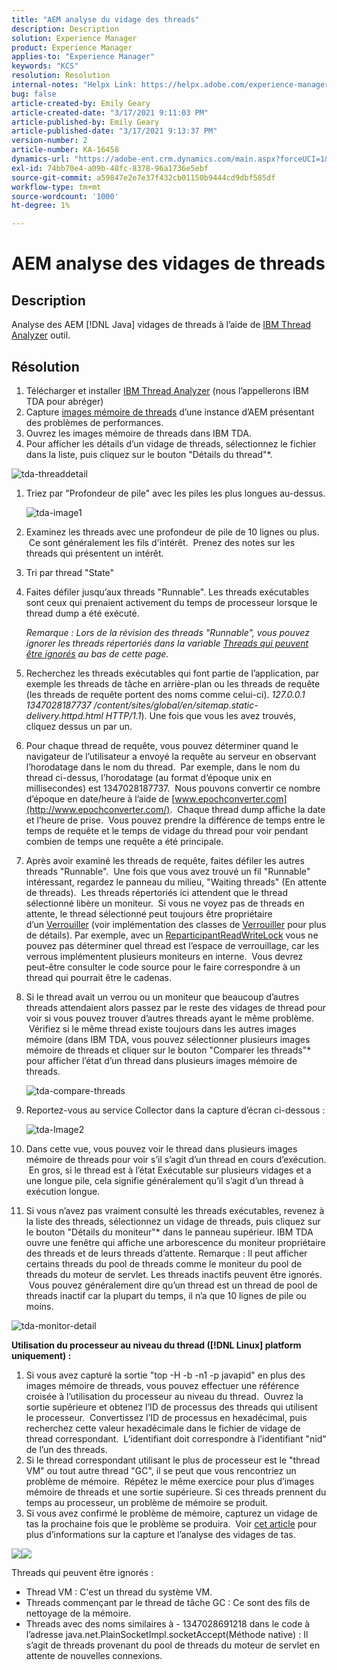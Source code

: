 ```yaml
---
title: "AEM analyse du vidage des threads"
description: Description
solution: Experience Manager
product: Experience Manager
applies-to: "Experience Manager"
keywords: "KCS"
resolution: Resolution
internal-notes: "Helpx Link: https://helpx.adobe.com/experience-manager/kb/thread-dump-analysis.html"
bug: false
article-created-by: Emily Geary
article-created-date: "3/17/2021 9:11:03 PM"
article-published-by: Emily Geary
article-published-date: "3/17/2021 9:13:37 PM"
version-number: 2
article-number: KA-16458
dynamics-url: "https://adobe-ent.crm.dynamics.com/main.aspx?forceUCI=1&pagetype=entityrecord&etn=knowledgearticle&id=e70a8345-6587-eb11-a812-000d3a593216"
exl-id: 74bb70e4-a09b-48fc-8378-96a1736e5ebf
source-git-commit: a59847e2e7e37f432cb01150b9444cd9dbf585df
workflow-type: tm+mt
source-wordcount: '1000'
ht-degree: 1%

---
```


# AEM analyse des vidages de threads

## Description

Analyse des AEM [!DNL Java] vidages de threads à l’aide de [IBM Thread Analyzer](http://www.ibm.com/developerworks/community/groups/service/html/communityview?communityUuid=2245aa39-fa5c-4475-b891-14c205f7333c) outil.

## Résolution

1. Télécharger et installer [IBM Thread Analyzer](https://www.ibm.com/developerworks/community/groups/service/html/communityview?communityUuid=2245aa39-fa5c-4475-b891-14c205f7333c) (nous l’appellerons IBM TDA pour abréger)
1. Capture [images mémoire de threads](https://helpx.adobe.com/experience-manager/kb/TakeThreadDump.html) d’une instance d’AEM présentant des problèmes de performances.
1. Ouvrez les images mémoire de threads dans IBM TDA.
1. Pour afficher les détails d’un vidage de threads, sélectionnez le fichier dans la liste, puis cliquez sur le bouton &quot;Détails du thread&quot;\*.

![tda-threaddetail](https://helpx.adobe.com/content/dam/help/en/experience-manager/kb/thread-dump-analysis/_jcr_content/main-pars/image_1587732783/tda-threaddetail.png "tda-threaddetail")

1. Triez par &quot;Profondeur de pile&quot; avec les piles les plus longues au-dessus.

   ![tda-image1](https://helpx.adobe.com/content/dam/help/en/experience-manager/kb/thread-dump-analysis/_jcr_content/main-pars/image/tda-image1.png)

1. Examinez les threads avec une profondeur de pile de 10 lignes ou plus.  Ce sont généralement les fils d&#39;intérêt.  Prenez des notes sur les threads qui présentent un intérêt.
1. Tri par thread &quot;State&quot;
1. Faites défiler jusqu’aux threads &quot;Runnable&quot;. Les threads exécutables sont ceux qui prenaient activement du temps de processeur lorsque le thread dump a été exécuté.

   *Remarque : Lors de la révision des threads &quot;Runnable&quot;, vous pouvez ignorer les threads répertoriés dans la variable [Threads qui peuvent être ignorés](https://helpx.adobe.com/experience-manager/kb/thread-dump-analysis.html#ignorethreads) au bas de cette page.*

1. Recherchez les threads exécutables qui font partie de l’application, par exemple les threads de tâche en arrière-plan ou les threads de requête (les threads de requête portent des noms comme celui-ci). *127.0.0.1 1347028187737 /content/sites/global/en/sitemap.static-delivery.httpd.html HTTP/1.1*). Une fois que vous les avez trouvés, cliquez dessus un par un.

1. Pour chaque thread de requête, vous pouvez déterminer quand le navigateur de l’utilisateur a envoyé la requête au serveur en observant l’horodatage dans le nom du thread.  Par exemple, dans le nom du thread ci-dessus, l’horodatage (au format d’époque unix en millisecondes) est 1347028187737.  Nous pouvons convertir ce nombre d’époque en date/heure à l’aide de [www.epochconverter.com](http://www.epochconverter.com/).  Chaque thread dump affiche la date et l’heure de prise.  Vous pouvez prendre la différence de temps entre le temps de requête et le temps de vidage du thread pour voir pendant combien de temps une requête a été principale.

1. Après avoir examiné les threads de requête, faites défiler les autres threads &quot;Runnable&quot;.  Une fois que vous avez trouvé un fil &quot;Runnable&quot; intéressant, regardez le panneau du milieu, &quot;Waiting threads&quot; (En attente de threads).  Les threads répertoriés ici attendent que le thread sélectionné libère un moniteur.  Si vous ne voyez pas de threads en attente, le thread sélectionné peut toujours être propriétaire d’un [Verrouiller](http://docs.oracle.com/javase/1.5.0/docs/api/java/util/concurrent/locks/Lock.html) (voir implémentation des classes de [Verrouiller](http://docs.oracle.com/javase/1.5.0/docs/api/java/util/concurrent/locks/Lock.html) pour plus de détails). Par exemple, avec un [ReparticipantReadWriteLock](http://docs.oracle.com/javase/1.5.0/docs/api/java/util/concurrent/locks/ReentrantReadWriteLock.html) vous ne pouvez pas déterminer quel thread est l’espace de verrouillage, car les verrous implémentent plusieurs moniteurs en interne.  Vous devrez peut-être consulter le code source pour le faire correspondre à un thread qui pourrait être le cadenas.

1. Si le thread avait un verrou ou un moniteur que beaucoup d’autres threads attendaient alors passez par le reste des vidages de thread pour voir si vous pouvez trouver d’autres threads ayant le même problème.  Vérifiez si le même thread existe toujours dans les autres images mémoire (dans IBM TDA, vous pouvez sélectionner plusieurs images mémoire de threads et cliquer sur le bouton &quot;Comparer les threads&quot;\* pour afficher l’état d’un thread dans plusieurs images mémoire de threads.

   ![tda-compare-threads](https://helpx.adobe.com/content/dam/help/en/experience-manager/kb/thread-dump-analysis/_jcr_content/main-pars/image_1159496390/tda-comparethreads.png)

1. Reportez-vous au service Collector dans la capture d’écran ci-dessous :

   ![tda-Image2](https://helpx.adobe.com/content/dam/help/en/experience-manager/kb/thread-dump-analysis/_jcr_content/main-pars/image_1730877898/tda-Image2.png)

1. Dans cette vue, vous pouvez voir le thread dans plusieurs images mémoire de threads pour voir s’il s’agit d’un thread en cours d’exécution.  En gros, si le thread est à l’état Exécutable sur plusieurs vidages et a une longue pile, cela signifie généralement qu’il s’agit d’un thread à exécution longue.

1. Si vous n’avez pas vraiment consulté les threads exécutables, revenez à la liste des threads, sélectionnez un vidage de threads, puis cliquez sur le bouton &quot;Détails du moniteur&quot;\* dans le panneau supérieur. IBM TDA ouvre une fenêtre qui affiche une arborescence du moniteur propriétaire des threads et de leurs threads d’attente. Remarque : Il peut afficher certains threads du pool de threads comme le moniteur du pool de threads du moteur de servlet. Les threads inactifs peuvent être ignorés.  Vous pouvez généralement dire qu’un thread est un thread de pool de threads inactif car la plupart du temps, il n’a que 10 lignes de pile ou moins.

![tda-monitor-detail](https://helpx.adobe.com/content/dam/help/en/experience-manager/kb/thread-dump-analysis/_jcr_content/main-pars/image_1106466084/tda-monitordetail.png)

<b>Utilisation du processeur au niveau du thread ([!DNL Linux] platform uniquement) :</b>

1. Si vous avez capturé la sortie &quot;top -H -b -n1 -p javapid&quot; en plus des images mémoire de threads, vous pouvez effectuer une référence croisée à l’utilisation du processeur au niveau du thread.  Ouvrez la sortie supérieure et obtenez l’ID de processus des threads qui utilisent le processeur.  Convertissez l’ID de processus en hexadécimal, puis recherchez cette valeur hexadécimale dans le fichier de vidage de thread correspondant.  L’identifiant doit correspondre à l’identifiant &quot;nid&quot; de l’un des threads.
1. Si le thread correspondant utilisant le plus de processeur est le &quot;thread VM&quot; ou tout autre thread &quot;GC&quot;, il se peut que vous rencontriez un problème de mémoire.  Répétez le même exercice pour plus d’images mémoire de threads et une sortie supérieure. Si ces threads prennent du temps au processeur, un problème de mémoire se produit.
1. Si vous avez confirmé le problème de mémoire, capturez un vidage de tas la prochaine fois que le problème se produira.  Voir [cet article](https://helpx.adobe.com/experience-manager/kb/AnalyzeMemoryProblems.html) pour plus d’informations sur la capture et l’analyse des vidages de tas.

![](https://helpx.adobe.com/libs/cq/ui/resources/0.gif)![](https://helpx.adobe.com/libs/cq/ui/resources/0.gif)

Threads qui peuvent être ignorés :

- Thread VM : C&#39;est un thread du système VM.
- Threads commençant par le thread de tâche GC : Ce sont des fils de nettoyage de la mémoire.
- Threads avec des noms similaires à - 1347028691218 dans le code à l’adresse java.net.PlainSocketImpl.socketAccept(Méthode native) : Il s’agit de threads provenant du pool de threads du moteur de servlet en attente de nouvelles connexions.
